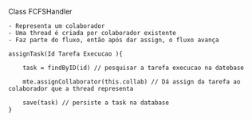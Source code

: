Class FCFSHandler

    - Representa um colaborador
    - Uma thread é criada por colaborador existente
	- Faz parte do fluxo, então após dar assign, o fluxo avança

    assignTask(Id Tarefa Execucao ){

	    task = findByID(id) // pesquisar a tarefa execucao na datebase

        mte.assignCollaborator(this.collab) // Dá assign da tarefa ao colaborador que a thread representa

        save(task) // persiste a task na database
    }
